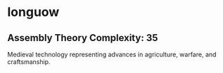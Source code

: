 # longuow

## Assembly Theory Complexity: 35
Medieval technology representing advances in agriculture, warfare, and craftsmanship.
